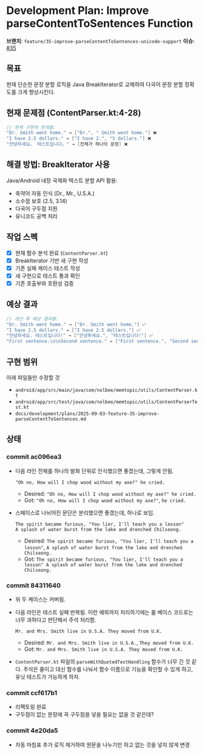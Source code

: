 # Development Plan: Improve parseContentToSentences Function

**브랜치**: `feature/35-improve-parseContentToSentences-unicode-support`
**이슈**: [#35](https://github.com/nil-park/MemTopic/issues/35)

## 목표

현재 단순한 문장 분할 로직을 Java BreakIterator로 교체하여 다국어 문장 분할 정확도를 크게 향상시킨다.

## 현재 문제점 (ContentParser.kt:4-28)

```kotlin
// 현재 구현의 한계들:
"Dr. Smith went home." → ["Dr.", " Smith went home."] ❌
"I have 2.5 dollars." → ["I have 2.", "5 dollars."] ❌  
"안녕하세요。 테스트입니다。" → [전체가 하나의 문장] ❌
```

## 해결 방법: BreakIterator 사용

Java/Android 내장 국제화 텍스트 분할 API 활용:

- 축약어 자동 인식 (Dr., Mr., U.S.A.)
- 소수점 보호 (2.5, 3.14)
- 다국어 구두점 지원
- 유니코드 공백 처리

## 작업 스펙

- [x] 현재 함수 분석 완료 (`ContentParser.kt`)
- [x] BreakIterator 기반 새 구현 작성
- [x] 기존 실패 케이스 테스트 작성
- [x] 새 구현으로 테스트 통과 확인
- [x] 기존 호출부와 호환성 검증

## 예상 결과

```kotlin
// 개선 후 예상 결과들:
"Dr. Smith went home." → ["Dr. Smith went home."] ✅
"I have 2.5 dollars." → ["I have 2.5 dollars."] ✅
"안녕하세요. 테스트입니다!" → ["안녕하세요.", "테스트입니다!"] ✅
"First sentence.\n\nSecond sentence." → ["First sentence.", "Second sentence."] ✅
```

## 구현 범위

아래 파일들만 수정할 것

- `android/app/src/main/java/com/nolbee/memtopic/utils/ContentParser.kt`
- `android/app/src/test/java/com/nolbee/memtopic/utils/ContentParserTest.kt`
- `docs/development/plans/2025-09-03-feature-35-improve-parseContentToSentences.md`

## 상태

### commit ac096ea3

- 다음 라인 전체를 하나의 발화 단위로 인식했으면 좋겠는데, 그렇게 안됨.

  ```plaintext
  "Oh no, How will I chop wood without my axe?" he cried.
  ```

  - Desired: `"Oh no, How will I chop wood without my axe?" he cried.`
  - Got: `"Oh no, How will I chop wood without my axe?"`, `he cried.`

- 스페이스로 나뉘어진 문단은 분리했으면 좋겠는데, 하나로 보임.

  ```plaintext
  The spirit became furious, "You lier, I'll teach you a lesson"
  A splash of water burst from the lake and drenched Chilseong.
  ```

  - Desired: `The spirit became furious, "You lier, I'll teach you a lesson"`, `A splash of water burst from the lake and drenched Chilseong.`
  - Got: `The spirit became furious, "You lier, I'll teach you a lesson" A splash of water burst from the lake and drenched Chilseong.`

### commit 84311640

- 위 두 케이스는 커버됨.

- 다음 라인은 테스트 실패 반복됨. 이런 예외까지 처리하기에는 룰 베이스 코드로는 너무 과하다고 판단해서 주석 처리함.

  ```plaintext
  Mr. and Mrs. Smith live in U.S.A. They moved from U.K.
  ```

  - Desired: `Mr. and Mrs. Smith live in U.S.A.`, `They moved from U.K.`
  - Got: `Mr. and Mrs. Smith live in U.S.A. They moved from U.K.`

- `ContentParser.kt` 파일의 `parseWithQuotedTextHandling` 함수가 너무 긴 것 같다. 주석은 줄이고 대신 함수를 나눠서 함수 이름으로 기능을 확인할 수 있게 하고, 유닛 테스트가 가능하게 하자.

### commit ccf617b1

- 리팩토링 완료
- 구두점이 없는 문장에 꼭 구두점을 넣을 필요는 없을 것 같은데?

### commit 4e20da5

- 자동 마침표 추가 로직 제거하여 원문을 나누기만 하고 없는 것을 넣지 않게 변경
